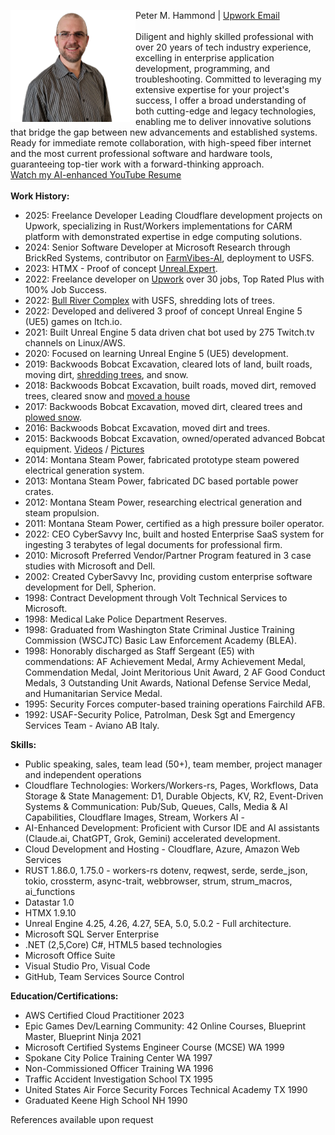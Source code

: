 <img src="https://raw.githubusercontent.com/EveryGoodWork/PeterMHammond/main/PeterProfile2022_V5.png" width="200" align="left"></img>
Peter M. Hammond | [Upwork Email](mailto:petermhammond@upwork.8shield.net)
<br><br>
Diligent and highly skilled professional with over 20 years of tech industry experience, excelling in enterprise application development, programming, and troubleshooting. Committed to leveraging my extensive expertise for your project's success, I offer a broad understanding of both cutting-edge and legacy technologies, enabling me to deliver innovative solutions that bridge the gap between new advancements and established systems. Ready for immediate remote collaboration, with high-speed fiber internet and the most current professional software and hardware tools, guaranteeing top-tier work with a forward-thinking approach.
<br>
[Watch my AI-enhanced YouTube Resume](https://youtu.be/F9ie6VSRzu8)
<br><br>
**Work History:**
* 2025: Freelance Developer Leading Cloudflare development projects on Upwork, specializing in Rust/Workers implementations for CARM platform with demonstrated expertise in edge computing solutions.
* 2024: Senior Software Developer at Microsoft Research through BrickRed Systems, contributor on [FarmVibes-AI](https://github.com/microsoft/farmvibes-ai), deployment to USFS. 
*	2023: HTMX - Proof of concept [Unreal.Expert](https://unreal.expert/). 
* 2022: Freelance developer on [Upwork](https://www.upwork.com/freelancers/petermhammond) over 30 jobs, Top Rated Plus with 100% Job Success.
* 2022: [Bull River Complex](https://www.kpax.com/news/firewatch/sanders-county-wildfires-grow-to-1-400-acres) with USFS, shredding lots of trees.
* 2022: Developed and delivered 3 proof of concept Unreal Engine 5 (UE5) games on Itch.io.
* 2021: Built Unreal Engine 5 data driven chat bot used by 275 Twitch.tv channels on Linux/AWS.
*	2020: Focused on learning Unreal Engine 5 (UE5) development.
*	2019: Backwoods Bobcat Excavation, cleared lots of land, built roads, moving dirt, [shredding trees](https://www.facebook.com/backwoodsbobcat/videos/961822530669573), and snow. 
*	2018: Backwoods Bobcat Excavation, built roads, moved dirt, removed trees, cleared snow and [moved a house](https://www.facebook.com/backwoodsbobcat/videos/944899589006657)
*	2017: Backwoods Bobcat Excavation, moved dirt, cleared trees and [plowed snow](https://www.facebook.com/backwoodsbobcat/videos/907082252788391).
*	2016: Backwoods Bobcat Excavation, moved dirt and trees.
*	2015: Backwoods Bobcat Excavation, owned/operated advanced Bobcat equipment. [Videos](https://www.facebook.com/backwoodsbobcat/videos_by) / [Pictures](https://www.facebook.com/backwoodsbobcat/photos_by)
*	2014: Montana Steam Power, fabricated prototype steam powered electrical generation system.
*	2013: Montana Steam Power, fabricated DC based portable power crates.
*	2012: Montana Steam Power, researching electrical generation and steam propulsion.
*	2011: Montana Steam Power, certified as a high pressure boiler operator.
*	2022: CEO CyberSavvy Inc, built and hosted Enterprise SaaS system for ingesting 3 terabytes of legal documents for professional firm.
*	2010: Microsoft Preferred Vendor/Partner Program featured in 3 case studies with Microsoft and Dell.
*	2002: Created CyberSavvy Inc, providing custom enterprise software development for Dell, Spherion.
*	1998: Contract Development through Volt Technical Services to Microsoft.
*	1998: Medical Lake Police Department Reserves.
*	1998: Graduated from Washington State Criminal Justice Training Commission (WSCJTC) Basic Law Enforcement Academy (BLEA).
*	1998: Honorably discharged as Staff Sergeant (E5) with commendations: AF Achievement Medal, Army Achievement Medal, Commendation Medal, Joint Meritorious Unit Award, 2 AF Good Conduct Medals, 3 Outstanding Unit Awards, National Defense Service Medal, and Humanitarian Service Medal.
*	1995: Security Forces computer-based training operations Fairchild AFB.
*	1992: USAF-Security Police, Patrolman, Desk Sgt and Emergency Services Team - Aviano AB Italy.

**Skills:**
*	Public speaking, sales, team lead (50+), team member, project manager and independent operations
*	Cloudflare Technologies: Workers/Workers-rs, Pages, Workflows, Data Storage & State Management: D1, Durable Objects, KV, R2, Event-Driven Systems & Communication: Pub/Sub, Queues, Calls, Media & AI Capabilities, Cloudflare Images, Stream, Workers AI -
*	AI-Enhanced Development: Proficient with Cursor IDE and AI assistants (Claude.ai, ChatGPT, Grok, Gemini) accelerated development.
*	Cloud Development and Hosting - Cloudflare, Azure, Amazon Web Services
*	RUST 1.86.0, 1.75.0 - workers-rs dotenv, reqwest, serde, serde_json, tokio, crossterm, async-trait, webbrowser, strum, strum_macros, ai_functions
*	Datastar 1.0
*	HTMX 1.9.10
*	Unreal Engine 4.25, 4.26, 4.27, 5EA, 5.0, 5.0.2 - Full architecture.
*	Microsoft SQL Server Enterprise
*	.NET (2,5,Core) C#, HTML5 based technologies
*	Microsoft Office Suite
*	Visual Studio Pro, Visual Code
*	GitHub, Team Services Source Control

**Education/Certifications:**
* AWS Certified Cloud Practitioner 2023 
* Epic Games Dev/Learning Community: 42 Online Courses, Blueprint Master, Blueprint Ninja 2021
* Microsoft Certified Systems Engineer Course (MCSE) WA 1999
* Spokane City Police Training Center WA 1997
* Non-Commissioned Officer Training WA 1996
* Traffic Accident Investigation School TX 1995
* United States Air Force Security Forces Technical Academy TX 1990
* Graduated Keene High School NH 1990

References available upon request
